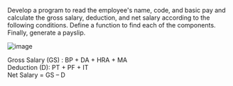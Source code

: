 Develop a program to read the employee's name, code, and basic pay
and calculate the gross salary, deduction, and net salary according to
the following conditions. Define a function to find each of the
components. Finally, generate a payslip.

![image](https://user-images.githubusercontent.com/87627258/211972465-f8d9708f-61e2-46b9-8fb4-11dd3f5ba249.png)


Gross Salary (GS) : BP + DA + HRA + MA  
Deduction (D): PT + PF + IT  
Net Salary = GS – D
